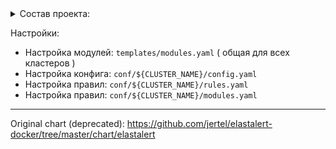 <details><summary>Состав проекта:</summary>
    .

    ├── deploy
    │   └── helm
    │       ├── Chart.yaml
    │       ├── conf
    │       │   ├── corp
    │       │   │   ├── rules.yaml
    │       │   │   ├── config.yaml
    │       │   │   └── values.yaml
    │       │   ├── cpm
    │       │   │   ├── rules.yaml
    │       │   │   ├── config.yaml
    │       │   │   └── values.yaml
    │       │   ├── cpm-dev
    │       │   │   ├── rules.yaml
    │       │   │   ├── config.yaml
    │       │   │   └── values.yaml
    │       │   ├── sirius
    │       │   │   ├── rules.yaml
    │       │   │   ├── config.yaml
    │       │   │   └── values.yaml
    │       │   └── univ
    │       │       ├── rules.yaml
    │       │       ├── config.yaml
    │       │       └── values.yaml
    │       ├── templates
    │       │   ├── _helpers.tpl
    │       │   ├── config.yaml
    │       │   ├── deployment.yaml
    │       │   ├── modules.yaml
    │       │   ├── podsecuritypolicy.yaml
    │       │   ├── role.yaml
    │       │   ├── rolebinding.yaml
    │       │   ├── rules.yaml
    │       │   ├── secret.yaml
    │       │   └── serviceaccount.yaml
    │       └── values.yaml
    └── scripts
        └── helm_deploy_and_wait.sh
</details>

Настройки:
  - Настройка модулей: `templates/modules.yaml` ( общая для всех кластеров )
  - Настройка конфига: `conf/${CLUSTER_NAME}/config.yaml`
  - Настройка правил: `conf/${CLUSTER_NAME}/rules.yaml`
  - Настройка правил: `conf/${CLUSTER_NAME}/modules.yaml`

---

Original chart (deprecated): https://github.com/jertel/elastalert-docker/tree/master/chart/elastalert
